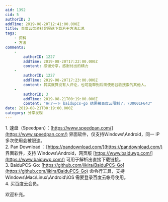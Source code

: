 ```yaml
---
aid: 1392
cid: 5
authorID: 3
addTime: 2019-08-20T12:41:00.000Z
title: 百度云盘资料非限速下载若干方法汇总
tags:
    - 资料
    - 方法
comments:
    -
        authorID: 1227
        addTime: 2019-08-20T17:22:00.000Z
        content: 感谢分享，感谢付出的精力
    -
        authorID: 1227
        addTime: 2019-08-20T17:23:00.000Z
        content: 其实就算没有人评论，也可能帮到后面使用谷歌搜索的其他人。
    -
        authorID: 3
        addTime: 2019-08-21T00:19:00.000Z
        content: "用了一下 baidupcs-go 结果被百度云限制了。\U0001F643"
date: 2019-08-21T00:19:00.000Z
category: 分享发现
---
```


1\. 速盘（Speedpan）：[https://www.speedpan.com/](https://www.speedpan.com/) 界面软件，仅支持Windows\\Android，同一 IP 多次使用会被限速。  
2\. Pan Download ：[https://pandownload.com/](https://pandownload.com/) 界面软件，支持 Windows\\Android，网页版 [https://www.baiduwp.com/](https://www.baiduwp.com/) 可用于解析出直接下载链接。  
3\. BaiduPCS-Go: [https://github.com/iikira/BaiduPCS-Go](https://github.com/iikira/BaiduPCS-Go) 命令行工具，支持 Windows\\Mac\\Linux\\Android\\iOS 需要登录百度云帐号使用。  
4\. 买百度云会员。

欢迎补充。
